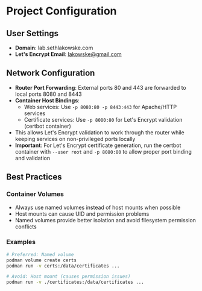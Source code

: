 # Project Configuration

## User Settings
- **Domain**: lab.sethlakowske.com
- **Let's Encrypt Email**: lakowske@gmail.com

## Network Configuration
- **Router Port Forwarding**: External ports 80 and 443 are forwarded to local ports 8080 and 8443
- **Container Host Bindings**: 
  - Web services: Use `-p 8080:80 -p 8443:443` for Apache/HTTP services
  - Certificate services: Use `-p 8080:80` for Let's Encrypt validation (certbot container)
- This allows Let's Encrypt validation to work through the router while keeping services on non-privileged ports locally
- **Important**: For Let's Encrypt certificate generation, run the certbot container with `--user root` and `-p 8080:80` to allow proper port binding and validation

## Best Practices

### Container Volumes
- Always use named volumes instead of host mounts when possible
- Host mounts can cause UID and permission problems
- Named volumes provide better isolation and avoid filesystem permission conflicts

### Examples
```bash
# Preferred: Named volume
podman volume create certs
podman run -v certs:/data/certificates ...

# Avoid: Host mount (causes permission issues)
podman run -v ./certificates:/data/certificates ...
```